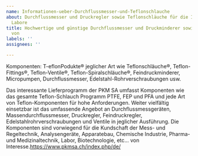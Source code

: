 ```yaml
---
name: Informationen-ueber-Durchflussmesser-und-Teflonschlauche
about: Durchflussmesser und Druckregler sowie Teflonschläuche für die Industrie und
  Labore
title: Hochwertige und günstige Durchflussmesser und Druckminderer sowie Teflonschläuche
  von
labels: ''
assignees: ''

---
```


Komponenten: T-eflonPodukte® jeglicher Art wie Teflonschläuche®, Teflon-Fittings®, Teflon-Ventile®, Teflon-Spiralschläuche®, Feindruckminderer, Micropumpen, Durchflussmesser, Edelstahl-Rohrverschraubungen usw.

Das interessante Lieferprogramm der PKM SA umfasst Komponenten wie das gesamte Teflon-Schlauch Programm PTFE, FEP und PFA und jede Art von Teflon-Komponenten für hohe Anforderungen. Weiter vielfältig einsetzbar ist das umfassende Angebot an Durchflussmessgeräten, Massendurchflussmesser, Druckregler, Feindruckregler, Edelstahlrohrverschraubungen und Ventile in jeglicher Ausführung. Die Komponenten sind vorwiegend für die Kundschaft der Mess- und Regeltechnik, Analysengeräte, Apparatebau, Chemische Industrie, Pharma- und Medizinaltechnik, Labor, Biotechnologie, etc... von Interesse.https://www.pkmsa.ch/index.php/de/

